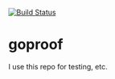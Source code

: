 [![Build Status](https://secure.travis-ci.org/jduckett/goproof.png?branch=master)](http://travis-ci.org/jduckett/goproof)

# goproof
I use this repo for testing, etc.
